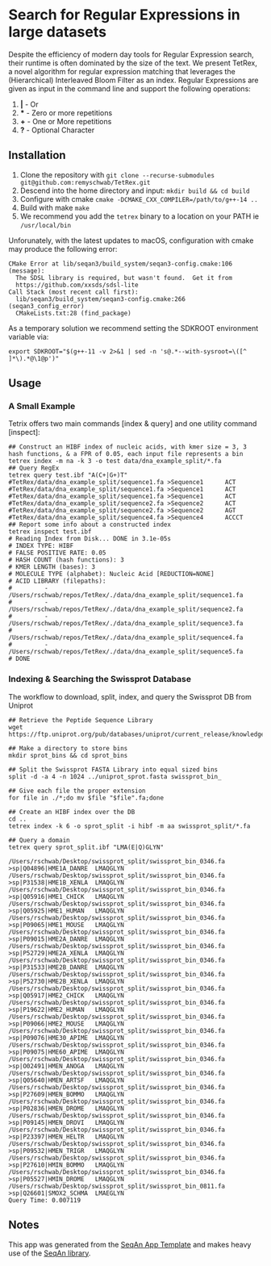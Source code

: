 # Search for Regular Expressions in large datasets
Despite the efficiency of modern day tools for Regular Expression search, their runtime is often dominated by the size of the text. We present TetRex, a novel algorithm for regular expression matching that leverages the (Hierarchical) Interleaved Bloom Filter as an index. Regular Expressions are given as input in the command line and support the following operations:

1. **|** - Or
2. __*__ - Zero or more repetitions
3. **+** - One or More repetitions
4. **?** - Optional Character


## Installation

1. Clone the repository with
```git clone --recurse-submodules git@github.com:remyschwab/TetRex.git```
2. Descend into the home directory and input:
```mkdir build && cd build```
3. Configure with cmake ```cmake -DCMAKE_CXX_COMPILER=/path/to/g++-14 ..```
4. Build with make ```make```
5. We recommend you add the ```tetrex``` binary to a location on your PATH ie ```/usr/local/bin```

Unforunately, with the latest updates to macOS, configuration with cmake may produce the following error:

```shell
CMake Error at lib/seqan3/build_system/seqan3-config.cmake:106 (message):
  The SDSL library is required, but wasn't found.  Get it from
  https://github.com/xxsds/sdsl-lite
Call Stack (most recent call first):
  lib/seqan3/build_system/seqan3-config.cmake:266 (seqan3_config_error)
  CMakeLists.txt:28 (find_package)
```

As a temporary solution we recommend setting the SDKROOT environment variable via:
```shell
export SDKROOT="$(g++-11 -v 2>&1 | sed -n 's@.*--with-sysroot=\([^ ]*\).*@\1@p')"
```

## Usage
### A Small Example
Tetrix offers two main commands [index & query] and one utility command [inspect]:
```shell
## Construct an HIBF index of nucleic acids, with kmer size = 3, 3 hash functions, & a FPR of 0.05, each input file represents a bin
tetrex index -m na -k 3 -o test data/dna_example_split/*.fa
## Query RegEx
tetrex query test.ibf "A(C+|G+)T" 
#TetRex/data/dna_example_split/sequence1.fa >Sequence1      ACT
#TetRex/data/dna_example_split/sequence1.fa >Sequence1      ACT
#TetRex/data/dna_example_split/sequence1.fa >Sequence1      ACT
#TetRex/data/dna_example_split/sequence2.fa >Sequence2      ACT
#TetRex/data/dna_example_split/sequence2.fa >Sequence2      AGT
#TetRex/data/dna_example_split/sequence4.fa >Sequence4      ACCCT
## Report some info about a constructed index
tetrex inspect test.ibf
# Reading Index from Disk... DONE in 3.1e-05s
# INDEX TYPE: HIBF
# FALSE POSITIVE RATE: 0.05
# HASH COUNT (hash functions): 3
# KMER LENGTH (bases): 3
# MOLECULE TYPE (alphabet): Nucleic Acid [REDUCTION=NONE]
# ACID LIBRARY (filepaths):
#         - /Users/rschwab/repos/TetRex/./data/dna_example_split/sequence1.fa
#         - /Users/rschwab/repos/TetRex/./data/dna_example_split/sequence2.fa
#         - /Users/rschwab/repos/TetRex/./data/dna_example_split/sequence3.fa
#         - /Users/rschwab/repos/TetRex/./data/dna_example_split/sequence4.fa
#         - /Users/rschwab/repos/TetRex/./data/dna_example_split/sequence5.fa
# DONE
```

### Indexing & Searching the Swissprot Database
The workflow to download, split, index, and query the Swissprot DB from Uniprot
```shell
## Retrieve the Peptide Sequence Library
wget https://ftp.uniprot.org/pub/databases/uniprot/current_release/knowledgebase/complete/uniprot_sprot.fasta.gz

## Make a directory to store bins
mkdir sprot_bins && cd sprot_bins

## Split the Swissprot FASTA Library into equal sized bins
split -d -a 4 -n 1024 ../uniprot_sprot.fasta swissprot_bin_

## Give each file the proper extension
for file in ./*;do mv $file "$file".fa;done

## Create an HIBF index over the DB
cd ..
tetrex index -k 6 -o sprot_split -i hibf -m aa swissprot_split/*.fa

## Query a domain
tetrex query sprot_split.ibf "LMA(E|Q)GLYN"

/Users/rschwab/Desktop/swissprot_split/swissprot_bin_0346.fa	>sp|Q04896|HME1A_DANRE	LMAQGLYN
/Users/rschwab/Desktop/swissprot_split/swissprot_bin_0346.fa	>sp|P31538|HME1B_XENLA	LMAQGLYN
/Users/rschwab/Desktop/swissprot_split/swissprot_bin_0346.fa	>sp|Q05916|HME1_CHICK	LMAQGLYN
/Users/rschwab/Desktop/swissprot_split/swissprot_bin_0346.fa	>sp|Q05925|HME1_HUMAN	LMAQGLYN
/Users/rschwab/Desktop/swissprot_split/swissprot_bin_0346.fa	>sp|P09065|HME1_MOUSE	LMAQGLYN
/Users/rschwab/Desktop/swissprot_split/swissprot_bin_0346.fa	>sp|P09015|HME2A_DANRE	LMAQGLYN
/Users/rschwab/Desktop/swissprot_split/swissprot_bin_0346.fa	>sp|P52729|HME2A_XENLA	LMAQGLYN
/Users/rschwab/Desktop/swissprot_split/swissprot_bin_0346.fa	>sp|P31533|HME2B_DANRE	LMAQGLYN
/Users/rschwab/Desktop/swissprot_split/swissprot_bin_0346.fa	>sp|P52730|HME2B_XENLA	LMAQGLYN
/Users/rschwab/Desktop/swissprot_split/swissprot_bin_0346.fa	>sp|Q05917|HME2_CHICK	LMAQGLYN
/Users/rschwab/Desktop/swissprot_split/swissprot_bin_0346.fa	>sp|P19622|HME2_HUMAN	LMAQGLYN
/Users/rschwab/Desktop/swissprot_split/swissprot_bin_0346.fa	>sp|P09066|HME2_MOUSE	LMAQGLYN
/Users/rschwab/Desktop/swissprot_split/swissprot_bin_0346.fa	>sp|P09076|HME30_APIME	LMAQGLYN
/Users/rschwab/Desktop/swissprot_split/swissprot_bin_0346.fa	>sp|P09075|HME60_APIME	LMAQGLYN
/Users/rschwab/Desktop/swissprot_split/swissprot_bin_0346.fa	>sp|O02491|HMEN_ANOGA	LMAQGLYN
/Users/rschwab/Desktop/swissprot_split/swissprot_bin_0346.fa	>sp|Q05640|HMEN_ARTSF	LMAQGLYN
/Users/rschwab/Desktop/swissprot_split/swissprot_bin_0346.fa	>sp|P27609|HMEN_BOMMO	LMAQGLYN
/Users/rschwab/Desktop/swissprot_split/swissprot_bin_0346.fa	>sp|P02836|HMEN_DROME	LMAQGLYN
/Users/rschwab/Desktop/swissprot_split/swissprot_bin_0346.fa	>sp|P09145|HMEN_DROVI	LMAQGLYN
/Users/rschwab/Desktop/swissprot_split/swissprot_bin_0346.fa	>sp|P23397|HMEN_HELTR	LMAQGLYN
/Users/rschwab/Desktop/swissprot_split/swissprot_bin_0346.fa	>sp|P09532|HMEN_TRIGR	LMAQGLYN
/Users/rschwab/Desktop/swissprot_split/swissprot_bin_0346.fa	>sp|P27610|HMIN_BOMMO	LMAQGLYN
/Users/rschwab/Desktop/swissprot_split/swissprot_bin_0346.fa	>sp|P05527|HMIN_DROME	LMAQGLYN
/Users/rschwab/Desktop/swissprot_split/swissprot_bin_0811.fa	>sp|Q26601|SMOX2_SCHMA	LMAEGLYN
Query Time: 0.007119
```

## Notes
This app was generated from the [SeqAn App Template](https://github.com/seqan/app-template) and makes heavy use of the [SeqAn library](https://github.com/seqan/seqan3/tree/4668203ee1526b4ac3dbdc47869bee72253f684c).
